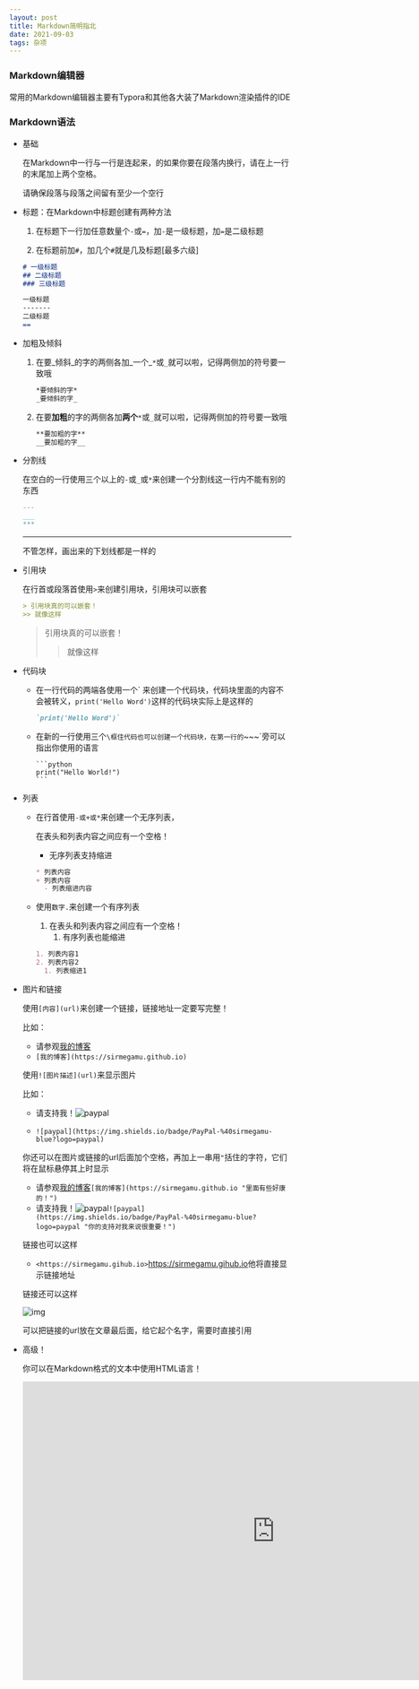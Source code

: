 ```yaml
---
layout: post
title: Markdown简明指北
date: 2021-09-03
tags: 杂项
---
```


### Markdown编辑器

常用的Markdown编辑器主要有Typora和其他各大装了Markdown渲染插件的IDE

### Markdown语法

- 基础

  在Markdown中一行与一行是连起来，的如果你要在段落内换行，请在上一行的末尾加上两个空格。

  请确保段落与段落之间留有至少一个空行

- 标题：在Markdown中标题创建有两种方法

  1. 在标题下一行加任意数量个`-`或`=`，加`-`是一级标题，加`=`是二级标题

  2. 在标题前加`#`，加几个`#`就是几及标题[最多六级]

  ```markdown
  # 一级标题
  ## 二级标题
  ### 三级标题
  
  一级标题
  -------
  二级标题
  ==
  ```
  
- 加粗及倾斜

  1. 在要_倾斜_的字的两侧各加_一个_`*`或`_`就可以啦，记得两侧加的符号要一致哦

     ```markdown
     *要倾斜的字*
     _要倾斜的字_
     ```

     

  2. 在要**加粗**的字的两侧各加**两个**`*`或`_`就可以啦，记得两侧加的符号要一致哦

     ~~~markdown
     **要加粗的字**
     __要加粗的字__
     ~~~

     

- 分割线

  在空白的一行使用三个以上的`-`或`_`或`*`来创建一个分割线这一行内不能有别的东西

  ```markdown
  ---
  ___
  ***
  ```

  ___

  不管怎样，画出来的下划线都是一样的

- 引用块

  在行首或段落首使用`>`来创建引用块，引用块可以嵌套

  ```markdown
  > 引用块真的可以嵌套！
  >> 就像这样
  ```

  >引用块真的可以嵌套！
  >
  >> 就像这样

- 代码块

  - 在一行代码的两端各使用一个` 来创建一个代码块，代码块里面的内容不会被转义，``print('Hello Word')``这样的代码块实际上是这样的

    

    ~~~markdown
    `print('Hello Word')`
    ~~~

  - 在新的一行使用三个`\框住代码也可以创建一个代码块，在第一行的`~~~`旁可以指出你使用的语言
    ~~~
    ```python
    print("Hello World!")
    ```
    ~~~

- 列表

  - 在行首使用`-或+或*`来创建一个无序列表，

    在表头和列表内容之间应有一个空格！

    - 无序列表支持缩进
    
    ```markdown
    * 列表内容
    + 列表内容
      - 列表缩进内容
    ```
  
  + 使用`数字.`来创建一个有序列表
    1. 在表头和列表内容之间应有一个空格！
       1. 有序列表也能缩进

    ```markdown
    1. 列表内容1
    2. 列表内容2
      1. 列表缩进1
    ```

- 图片和链接

  使用`[内容](url)`来创建一个链接，链接地址一定要写完整！

  比如：

  - 请参观[我的博客](https://sirmegamu.github.io)
  - `[我的博客](https://sirmegamu.github.io)`

  使用`![图片描述](url)`来显示图片

  比如：

  - 请支持我！![paypal](https://img.shields.io/badge/PayPal-%40sirmegamu-blue?logo=paypal)

  - `![paypal](https://img.shields.io/badge/PayPal-%40sirmegamu-blue?logo=paypal)`

  你还可以在图片或链接的url后面加个空格，再加上一串用`"`括住的字符，它们将在鼠标悬停其上时显示

  - 请参观[我的博客](https://sirmegamu.github.io "里面有些好康的！")`[我的博客](https://sirmegamu.github.io "里面有些好康的！")`
  - 请支持我！![paypal](https://img.shields.io/badge/PayPal-%40sirmegamu-blue?logo=paypal "你的支持对我来说很重要！")`![paypal](https://img.shields.io/badge/PayPal-%40sirmegamu-blue?logo=paypal "你的支持对我来说很重要！")`

  链接也可以这样

  - `<https://sirmegamu.gihub.io>`<https://sirmegamu.gihub.io>他将直接显示链接地址

  链接还可以这样

  ![img](https://sirmegamu.github.io/images/posts/2021-09-03/01.png)
  
  可以把链接的url放在文章最后面，给它起个名字，需要时直接引用
  
- 高级！

  你可以在Markdown格式的文本中使用HTML语言！

  <iframe width="900" height="533" src="https://cybermap.kaspersky.com/cn/widget/dynamic/light" frameborder="0">
`<iframe width="900" height="533" src="https://cybermap.kaspersky.com/cn/widget/dynamic/light" frameborder="0">`



# 酷！
